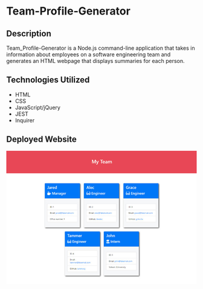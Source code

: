 # Team-Profile-Generator


## Description 
Team_Profile-Generator is a Node.js command-line application that takes in information about employees on a software engineering team and generates an HTML webpage that displays summaries for each person.

## Technologies Utilized

* HTML
* CSS
* JavaScript/jQuery
* JEST
* Inquirer

## Deployed Website

![Todd's Team-Profile Generator](Assets/images/team.png)
